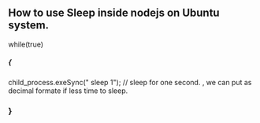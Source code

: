 ## How to use Sleep inside nodejs on Ubuntu system. 
 while(true) 
##### { 
  child_process.exeSync(" sleep 1");  //  sleep for one second. ,  we can put as decimal formate if less time to sleep. 
 ### }

